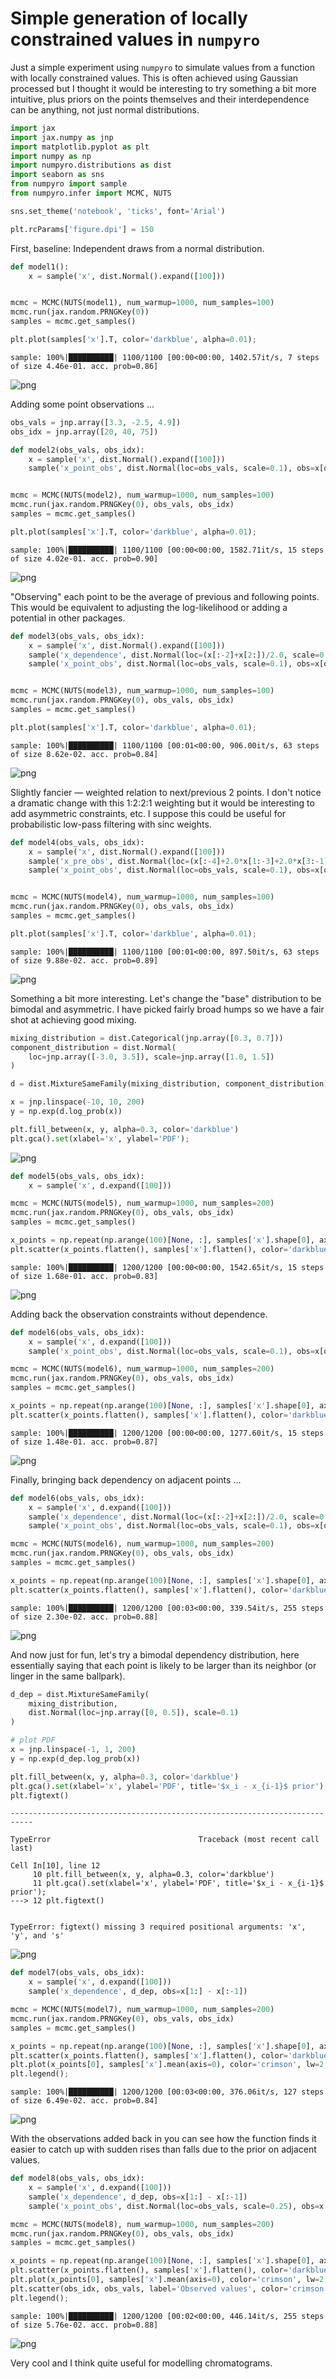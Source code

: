 # Simple generation of locally constrained values in `numpyro`

Just a simple experiment using `numpyro` to simulate values from a function with locally constrained values. This is often achieved using Gaussian processed but I thought it would be interesting to try something a bit more intuitive, plus priors on the points themselves and their interdependence can be anything, not just normal distributions.


```python
import jax
import jax.numpy as jnp
import matplotlib.pyplot as plt
import numpy as np
import numpyro.distributions as dist
import seaborn as sns
from numpyro import sample
from numpyro.infer import MCMC, NUTS

sns.set_theme('notebook', 'ticks', font='Arial')

plt.rcParams['figure.dpi'] = 150
```

First, baseline: Independent draws from a normal distribution.


```python
def model1():
    x = sample('x', dist.Normal().expand([100]))


mcmc = MCMC(NUTS(model1), num_warmup=1000, num_samples=100)
mcmc.run(jax.random.PRNGKey(0))
samples = mcmc.get_samples()

plt.plot(samples['x'].T, color='darkblue', alpha=0.01);
```

    sample: 100%|██████████| 1100/1100 [00:00<00:00, 1402.57it/s, 7 steps of size 4.46e-01. acc. prob=0.86]



    
![png](2024-12-26-locally-constrained_files/2024-12-26-locally-constrained_3_1.png)
    


Adding some point observations ...


```python
obs_vals = jnp.array([3.3, -2.5, 4.9])
obs_idx = jnp.array([20, 40, 75])

def model2(obs_vals, obs_idx):
    x = sample('x', dist.Normal().expand([100]))
    sample('x_point_obs', dist.Normal(loc=obs_vals, scale=0.1), obs=x[obs_idx])


mcmc = MCMC(NUTS(model2), num_warmup=1000, num_samples=100)
mcmc.run(jax.random.PRNGKey(0), obs_vals, obs_idx)
samples = mcmc.get_samples()

plt.plot(samples['x'].T, color='darkblue', alpha=0.01);
```

    sample: 100%|██████████| 1100/1100 [00:00<00:00, 1582.71it/s, 15 steps of size 4.02e-01. acc. prob=0.90]



    
![png](2024-12-26-locally-constrained_files/2024-12-26-locally-constrained_5_1.png)
    


"Observing" each point to be the average of previous and following points. This would be equivalent to adjusting the log-likelihood or adding a potential in other packages.


```python
def model3(obs_vals, obs_idx):
    x = sample('x', dist.Normal().expand([100]))
    sample('x_dependence', dist.Normal(loc=(x[:-2]+x[2:])/2.0, scale=0.1), obs=x[1:-1])
    sample('x_point_obs', dist.Normal(loc=obs_vals, scale=0.1), obs=x[obs_idx])


mcmc = MCMC(NUTS(model3), num_warmup=1000, num_samples=100)
mcmc.run(jax.random.PRNGKey(0), obs_vals, obs_idx)
samples = mcmc.get_samples()

plt.plot(samples['x'].T, color='darkblue', alpha=0.01);
```

    sample: 100%|██████████| 1100/1100 [00:01<00:00, 906.00it/s, 63 steps of size 8.62e-02. acc. prob=0.84]  



    
![png](2024-12-26-locally-constrained_files/2024-12-26-locally-constrained_7_1.png)
    


Slightly fancier — weighted relation to next/previous 2 points. I don't notice a dramatic change with this 1:2:2:1 weighting but it would be interesting to add asymmetric constraints, etc. I suppose this could be useful for probabilistic low-pass filtering with sinc weights.


```python
def model4(obs_vals, obs_idx):
    x = sample('x', dist.Normal().expand([100]))
    sample('x_pre_obs', dist.Normal(loc=(x[:-4]+2.0*x[1:-3]+2.0*x[3:-1]+x[4:])/6.0, scale=0.1), obs=x[2:-2])
    sample('x_point_obs', dist.Normal(loc=obs_vals, scale=0.1), obs=x[obs_idx])


mcmc = MCMC(NUTS(model4), num_warmup=1000, num_samples=100)
mcmc.run(jax.random.PRNGKey(0), obs_vals, obs_idx)
samples = mcmc.get_samples()

plt.plot(samples['x'].T, color='darkblue', alpha=0.01);
```

    sample: 100%|██████████| 1100/1100 [00:01<00:00, 897.50it/s, 63 steps of size 9.88e-02. acc. prob=0.89] 



    
![png](2024-12-26-locally-constrained_files/2024-12-26-locally-constrained_9_1.png)
    


Something a bit more interesting. Let's change the "base" distribution to be bimodal and asymmetric. I have picked fairly broad humps so we have a fair shot at achieving good mixing.


```python
mixing_distribution = dist.Categorical(jnp.array([0.3, 0.7]))
component_distribution = dist.Normal(
    loc=jnp.array([-3.0, 3.5]), scale=jnp.array([1.0, 1.5])
)

d = dist.MixtureSameFamily(mixing_distribution, component_distribution)

x = jnp.linspace(-10, 10, 200)
y = np.exp(d.log_prob(x))

plt.fill_between(x, y, alpha=0.3, color='darkblue')
plt.gca().set(xlabel='x', ylabel='PDF');
```


    
![png](2024-12-26-locally-constrained_files/2024-12-26-locally-constrained_11_0.png)
    



```python
def model5(obs_vals, obs_idx):
    x = sample('x', d.expand([100]))

mcmc = MCMC(NUTS(model5), num_warmup=1000, num_samples=200)
mcmc.run(jax.random.PRNGKey(0), obs_vals, obs_idx)
samples = mcmc.get_samples()

x_points = np.repeat(np.arange(100)[None, :], samples['x'].shape[0], axis=0)
plt.scatter(x_points.flatten(), samples['x'].flatten(), color='darkblue', alpha=0.01, s=10);
```

    sample: 100%|██████████| 1200/1200 [00:00<00:00, 1542.65it/s, 15 steps of size 1.68e-01. acc. prob=0.83]



    
![png](2024-12-26-locally-constrained_files/2024-12-26-locally-constrained_12_1.png)
    


Adding back the observation constraints without dependence.


```python
def model6(obs_vals, obs_idx):
    x = sample('x', d.expand([100]))
    sample('x_point_obs', dist.Normal(loc=obs_vals, scale=0.1), obs=x[obs_idx])

mcmc = MCMC(NUTS(model6), num_warmup=1000, num_samples=200)
mcmc.run(jax.random.PRNGKey(0), obs_vals, obs_idx)
samples = mcmc.get_samples()

x_points = np.repeat(np.arange(100)[None, :], samples['x'].shape[0], axis=0)
plt.scatter(x_points.flatten(), samples['x'].flatten(), color='darkblue', alpha=0.01, s=10);
```

    sample: 100%|██████████| 1200/1200 [00:00<00:00, 1277.60it/s, 15 steps of size 1.48e-01. acc. prob=0.87]



    
![png](2024-12-26-locally-constrained_files/2024-12-26-locally-constrained_14_1.png)
    


Finally, bringing back dependency on adjacent points ...


```python
def model6(obs_vals, obs_idx):
    x = sample('x', d.expand([100]))
    sample('x_dependence', dist.Normal(loc=(x[:-2]+x[2:])/2.0, scale=0.1), obs=x[1:-1])
    sample('x_point_obs', dist.Normal(loc=obs_vals, scale=0.1), obs=x[obs_idx])

mcmc = MCMC(NUTS(model6), num_warmup=1000, num_samples=200)
mcmc.run(jax.random.PRNGKey(0), obs_vals, obs_idx)
samples = mcmc.get_samples()

x_points = np.repeat(np.arange(100)[None, :], samples['x'].shape[0], axis=0)
plt.scatter(x_points.flatten(), samples['x'].flatten(), color='darkblue', alpha=0.01, s=10);
```

    sample: 100%|██████████| 1200/1200 [00:03<00:00, 339.54it/s, 255 steps of size 2.30e-02. acc. prob=0.88]



    
![png](2024-12-26-locally-constrained_files/2024-12-26-locally-constrained_16_1.png)
    


And now just for fun, let's try a bimodal dependency distribution, here essentially saying that each point is likely to be larger than its neighbor (or linger in the same ballpark).


```python
d_dep = dist.MixtureSameFamily(
    mixing_distribution,
    dist.Normal(loc=jnp.array([0, 0.5]), scale=0.1)
)

# plot PDF
x = jnp.linspace(-1, 1, 200)
y = np.exp(d_dep.log_prob(x))

plt.fill_between(x, y, alpha=0.3, color='darkblue')
plt.gca().set(xlabel='x', ylabel='PDF', title='$x_i - x_{i-1}$ prior');
plt.figtext()
```


    ---------------------------------------------------------------------------

    TypeError                                 Traceback (most recent call last)

    Cell In[10], line 12
         10 plt.fill_between(x, y, alpha=0.3, color='darkblue')
         11 plt.gca().set(xlabel='x', ylabel='PDF', title='$x_i - x_{i-1}$ prior');
    ---> 12 plt.figtext()


    TypeError: figtext() missing 3 required positional arguments: 'x', 'y', and 's'



    
![png](2024-12-26-locally-constrained_files/2024-12-26-locally-constrained_18_1.png)
    



```python
def model7(obs_vals, obs_idx):
    x = sample('x', d.expand([100]))
    sample('x_dependence', d_dep, obs=x[1:] - x[:-1])

mcmc = MCMC(NUTS(model7), num_warmup=1000, num_samples=200)
mcmc.run(jax.random.PRNGKey(0), obs_vals, obs_idx)
samples = mcmc.get_samples()

x_points = np.repeat(np.arange(100)[None, :], samples['x'].shape[0], axis=0)
plt.scatter(x_points.flatten(), samples['x'].flatten(), color='darkblue', alpha=0.01, s=10)
plt.plot(x_points[0], samples['x'].mean(axis=0), color='crimson', lw=2, label='Mean')
plt.legend();
```

    sample: 100%|██████████| 1200/1200 [00:03<00:00, 376.06it/s, 127 steps of size 6.49e-02. acc. prob=0.84]



    
![png](2024-12-26-locally-constrained_files/2024-12-26-locally-constrained_19_1.png)
    


With the observations added back in you can see how the function finds it easier to catch up with sudden rises than falls due to the prior on adjacent values.


```python
def model8(obs_vals, obs_idx):
    x = sample('x', d.expand([100]))
    sample('x_dependence', d_dep, obs=x[1:] - x[:-1])
    sample('x_point_obs', dist.Normal(loc=obs_vals, scale=0.25), obs=x[obs_idx])

mcmc = MCMC(NUTS(model8), num_warmup=1000, num_samples=200)
mcmc.run(jax.random.PRNGKey(0), obs_vals, obs_idx)
samples = mcmc.get_samples()

x_points = np.repeat(np.arange(100)[None, :], samples['x'].shape[0], axis=0)
plt.scatter(x_points.flatten(), samples['x'].flatten(), color='darkblue', alpha=0.01, s=10)
plt.plot(x_points[0], samples['x'].mean(axis=0), color='crimson', lw=2, label='Mean')
plt.scatter(obs_idx, obs_vals, label='Observed values', color='crimson', s=20)
plt.legend();
```

    sample: 100%|██████████| 1200/1200 [00:02<00:00, 446.14it/s, 255 steps of size 5.76e-02. acc. prob=0.88]



    
![png](2024-12-26-locally-constrained_files/2024-12-26-locally-constrained_21_1.png)
    


Very cool and I think quite useful for modelling chromatograms.
